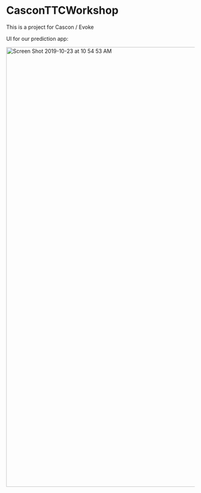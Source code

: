 # CasconTTCWorkshop
This is a project for Cascon / Evoke

UI for our prediction app:

<img width="1173" alt="Screen Shot 2019-10-23 at 10 54 53 AM" src="https://user-images.githubusercontent.com/2717342/67406072-97ee2b80-f583-11e9-9792-25e631fa3106.png">
